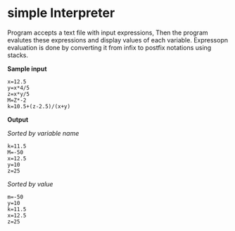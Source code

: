 # simple Interpreter

Program accepts a text file with input expressions, Then the program evalutes these expressions and display values of each variable.
Expressopn evaluation is done by converting it from infix to postfix  notations using stacks.

**Sample input**
```
x=12.5
y=x*4/5
z=x*y/5
M=Z*-2
k=10.5+(z-2.5)/(x+y)
```

**Output**

*Sorted by variable name*
```
k=11.5
M=-50
x=12.5
y=10
z=25
```
*Sorted by value*
```
m=-50
y=10
k=11.5
x=12.5
z=25
```

